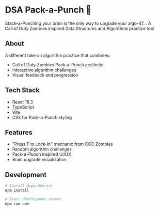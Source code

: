 # DSA Pack-a-Punch 🧠

Stack-a-Punching your brain is the only way to upgrade your algo-47...
A Call of Duty Zombies inspired Data Structures and Algorithms practice tool.

## About
A different take on algorithm practice that combines:
- Call of Duty Zombies Pack-a-Punch aesthetic
- Interactive algorithm challenges
- Visual feedback and progression

## Tech Stack
- React 18.3
- TypeScript
- Vite
- CSS for Pack-a-Punch styling

## Features
- "Press F to Lock-In" mechanic from COD Zombies
- Random algorithm challenges
- Pack-a-Punch inspired UI/UX
- Brain upgrade visualization

## Development
```bash
# Install dependencies
npm install

# Start development server
npm run dev
